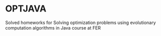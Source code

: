 # OPTJAVA
Solved homeworks for Solving optimization problems using evolutionary computation algorithms in Java course at FER
